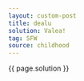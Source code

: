 ```yaml
---
layout: custom-post
title: dealu
solution: Valea!
tag: SFW
source: childhood
---
```


{{ page.solution }}

